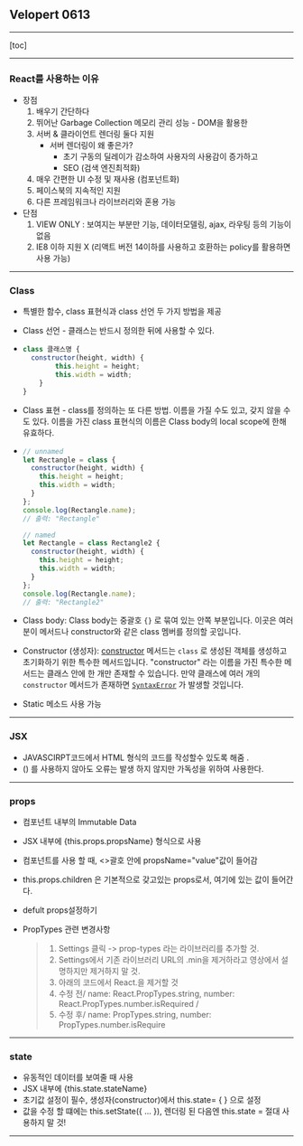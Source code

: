 ## Velopert 0613

----------

[toc]

------

### React를 사용하는 이유

- 장점
  1. 배우기 간단하다
  2. 뛰어난 Garbage Collection 메모리 관리 성능 - DOM을 활용한 
  3. 서버 & 클라이언트 렌더링 둘다 지원
     - 서버 렌더링이 왜 좋은가? 
       - 초기 구동의 딜레이가 감소하여 사용자의 사용감이 증가하고
       - SEO (검색 엔진최적화) 
  4. 매우 간편한 UI 수정 및 재사용 (컴포넌트화)
  5.  페이스북의 지속적인 지원 
  6. 다른 프레임워크나 라이브러리와 혼용 가능 
- 단점
  1. VIEW ONLY : 보여지는 부분만 기능, 데이터모델링, ajax, 라우팅 등의 기능이 없음
  2. IE8 이하 지원 X (리액트 버전 14이하를 사용하고 호환하는 policy를 활용하면 사용 가능)

-----------

### Class

- 특별한 함수, class 표현식과 class 선언 두 가지 방법을 제공

- Class 선언 - 클래스는 반드시 정의한 뒤에 사용할 수 있다.

- ```javascript
  class 클래스명 {
  	constructor(height, width) {
          this.height = height;
          this.width = width;
      }
  }
  ```

- Class 표현 - class를 정의하는 또 다른 방법. 이름을 가질 수도 있고, 갖지 않을 수도 있다. 이름을 가진 class 표현식의 이름은 Class body의 local scope에 한해 유효하다.

- ```javascript
  // unnamed
  let Rectangle = class {
    constructor(height, width) {
      this.height = height;
      this.width = width;
    }
  };
  console.log(Rectangle.name);
  // 출력: "Rectangle"
  
  // named
  let Rectangle = class Rectangle2 {
    constructor(height, width) {
      this.height = height;
      this.width = width;
    }
  };
  console.log(Rectangle.name);
  // 출력: "Rectangle2"
  ```

- Class body: Class body는 중괄호 `{}` 로 묶여 있는 안쪽 부분입니다. 이곳은 여러분이 메서드나 constructor와 같은 class 멤버를 정의할 곳입니다.

- Constructor (생성자): [constructor](https://developer.mozilla.org/ko/docs/Web/JavaScript/Reference/Classes/constructor) 메서드는 `class` 로 생성된 객체를 생성하고 초기화하기 위한 특수한 메서드입니다. "constructor" 라는 이름을 가진 특수한 메서드는 클래스 안에 한 개만 존재할 수 있습니다. 만약 클래스에 여러 개의 `constructor` 메서드가 존재하면 [`SyntaxError`](https://developer.mozilla.org/ko/docs/Web/JavaScript/Reference/Global_Objects/SyntaxError) 가 발생할 것입니다.

- Static 메소드 사용 가능 

----------

### JSX

- JAVASCIRPT코드에서 HTML 형식의 코드를 작성할수 있도록 해줌 .
- () 를 사용하지 않아도 오류는 발생 하지 않지만 가독성을 위하여 사용한다.

---------

### props 

- 컴포넌트 내부의 Immutable Data 

- JSX 내부에 {this.props.propsName} 형식으로 사용

- 컴포넌트를 사용 할 때, <>괄호 안에 propsName="value"값이 들어감

- this.props.children 은 기본적으로 갖고있는 props로서, <Cpnt>여기에 있는 값이 들어간다.</Cpnt>

- defult props설정하기

- PropTypes 관련 변경사항 

  > 1. Settings 클릭 -> prop-types 라는 라이브러리를 추가할 것.
  > 2. Settings에서 기존 라이브러리 URL의 .min을 제거하라고 영상에서 설명하지만 제거하지 말 것. 
  > 3. 아래의 코드에서 React.을 제거할 것 
  > 4. 수정 전/ name: React.PropTypes.string, number: React.PropTypes.number.isRequired /
  > 5. 수정 후/ name: PropTypes.string, number: PropTypes.number.isRequire

-------

### state

- 유동적인 데이터를 보여줄 때 사용
- JSX 내부에 {this.state.stateName}
- 초기값 설정이 필수, 생성자(constructor)에서 this.state= { } 으로 설정
- 값을 수정 할 떄에는 this.setState({ ... }), 렌더링 된 다음엔 this.state = 절대 사용하지 말 것! 

---------

